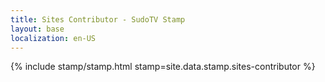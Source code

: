 ```yaml
---
title: Sites Contributor - SudoTV Stamp
layout: base
localization: en-US
---
```


{% include stamp/stamp.html
    stamp=site.data.stamp.sites-contributor
%}